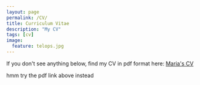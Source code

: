 ```yaml
---
layout: page
permalink: /CV/
title: Curriculum Vitae
description: "My CV"
tags: [cv]
image:
  feature: telops.jpg
---
```


If you don't see anything below, find my CV in pdf format here: [Maria's CV](/images/CV-2016Feb.pdf)

<object data="/images/CV-2016Feb.pdf" type="application/pdf" width="600" height="600">
  hmm try the pdf link above instead <a href="/images/CV-2016Feb.pdf"></a>
</object>

